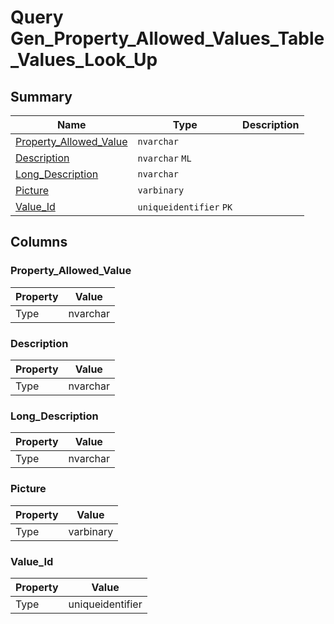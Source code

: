 # Query Gen_Property_Allowed_Values_Table_Values_Look_Up


## Summary

| Name | Type | Description |
| - | - | --- |
|[Property_Allowed_Value](#property_allowed_value)|`nvarchar` ||
|[Description](#description)|`nvarchar` `ML`||
|[Long_Description](#long_description)|`nvarchar` ||
|[Picture](#picture)|`varbinary` ||
|[Value_Id](#value_id)|`uniqueidentifier` `PK`||

## Columns

### Property_Allowed_Value

| Property | Value |
| - | - |
|Type|nvarchar|

### Description

| Property | Value |
| - | - |
|Type|nvarchar|

### Long_Description

| Property | Value |
| - | - |
|Type|nvarchar|

### Picture

| Property | Value |
| - | - |
|Type|varbinary|

### Value_Id

| Property | Value |
| - | - |
|Type|uniqueidentifier|


